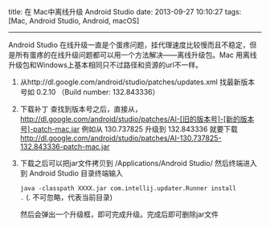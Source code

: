 title: 在 Mac中离线升级 Android Studio
date: 2013-09-27 10:10:27
tags: [Mac, Android Studio, Android, macOS]

---

Android Studio 在线升级一直是个蛋疼问题，挂代理速度比较慢而且不稳定，但是所有蛋疼的在线升级问题都可以用一个方法解决——离线升级包。Mac 用离线升级包和Windows上基本相同只不过路径和资源的url不一样。

1. 从http://dl.google.com/android/studio/patches/updates.xml 找最新版本号如 0.2.10 （Build number: 132.843336）

2. 下载补丁 查找到版本号之后，直接从，http://dl.google.com/android/studio/patches/AI-[旧的版本号]-[新的版本号]-patch-mac.jar 例如从 130.737825 升级到 132.843336 就要下载 http://dl.google.com/android/studio/patches/AI-130.737825-132.843336-patch-mac.jar

3. 下载之后可以把jar文件拷贝到 /Applications/Android Studio/ 然后终端进入到 Android Studio 目录终端输入 

	<code>java -classpath XXXX.jar com.intellij.updater.Runner install .</code> (. 不可忽略，代表当前目录)
	
	然后会弹出一个升级框，即可完成升级。完成后即可删除jar文件
